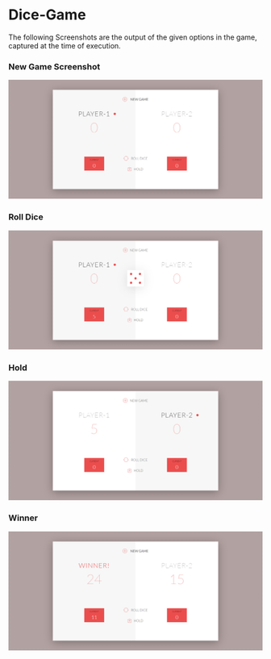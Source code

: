 # Dice-Game 


The following Screenshots are the output of the given options in the game, captured at the time of execution.

### New Game Screenshot

![](Dice%20Screenshot/New-Game.PNG)


### Roll Dice

![](Dice%20Screenshot/Roll-Dice.PNG)


### Hold

![](Dice%20Screenshot/Hold.PNG)


### Winner

![](Dice%20Screenshot/Winner.PNG)
